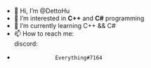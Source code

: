 - 👋 Hi, I’m @DettoHu
- 👀 I’m interested in **C++**  and **C#**  programming
- 🌱 I’m currently learning C++ && C#
- 📫 How to reach me:   
                discord:
-                  Everything#7164
         

<!---
DettoHu/DettoHu is a ✨ special ✨ repository because its `README.md` (this file) appears on your GitHub profile.
You can click the Preview link to take a look at your changes.
--->
